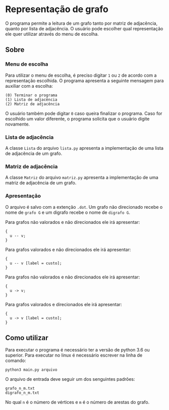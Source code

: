 # Representação de grafo

O programa permite a leitura de um grafo tanto por matriz de adjacência, quanto por lista de adjacência. O usuário pode escolher qual representação ele quer utilizar através do menu de escolha.

## Sobre
### Menu de escolha

Para utilizar o menu de escolha, é preciso digitar `1` ou `2` de acordo com a representação escolhida. O programa apresenta a seguinte mensagem para auxiliar com a escolha:

```
(0) Terminar o programa
(1) Lista de adjacência
(2) Matriz de adjacência
```
O usuário também pode digitar `0` caso queira finalizar o programa. Caso for escolhido um valor diferente, o programa solicita que o usuário digite novamente.

### Lista de adjacência

A classe `Lista` do arquivo `lista.py` apresenta a implementação de uma lista de adjacência de um grafo. 


### Matriz de adjacência

A classe `Matriz` do arquivo `matriz.py` apresenta a implementação de uma matriz de adjacência de um grafo. 

### Apresentação
O arquivo é salvo com a extenção `.dot`. Um grafo não direcionado recebe o nome de `grafo G` e um digrafo recebe o nome de `digrafo G`.

Para grafos não valorados e não direcionados ele irá apresentar:
```
{
  u -- v;
}
```

Para grafos valorados e não direcionados ele irá apresentar:
```
{
  u -- v [label = custo];
}
```

Para grafos não valorados e não direcionados ele irá apresentar:
```
{
  u -> v;
}
```

Para grafos valorados e direcionados ele irá apresentar:
```
{
  u -> v [label = custo];
}
```

## Como utilizar
Para executar o programa é necessário ter a versão de python 3.6 ou superior. Para executar no linux é necessário escrever na linha de comando:

```
python3 main.py arquivo
```

O arquivo de entrada deve seguir um dos senguintes padrões:
```
grafo_n_m.txt
digrafo_n_m.txt
```
No qual `n` é o número de vértices e `m` é o número de arestas do grafo.